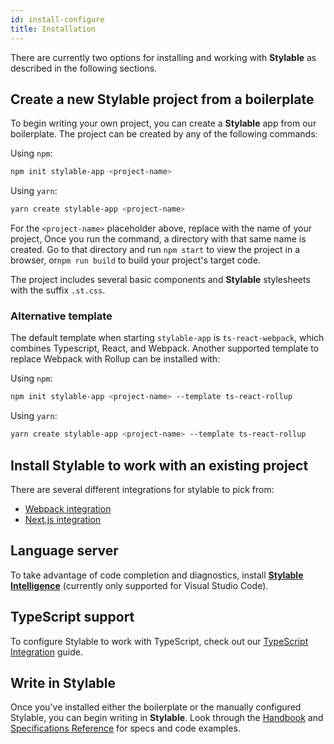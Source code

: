 ```yaml
---
id: install-configure
title: Installation
---
```


There are currently two options for installing and working with **Stylable** as described in the following sections.

## Create a new Stylable project from a boilerplate

To begin writing your own project, you can create a **Stylable** app from our boilerplate. The project can be created by any of the following commands:

Using `npm`:

```bash
npm init stylable-app <project-name>
```

Using `yarn`:

```bash
yarn create stylable-app <project-name>
```

For the `<project-name>` placeholder above, replace with the name of your project, Once you run the command, a directory with that same name is created. Go to that directory and run `npm start` to view the project in a browser, or`npm run build` to build your project's target code.

The project includes several basic components and **Stylable** stylesheets with the suffix `.st.css`.

### Alternative template

The default template when starting `stylable-app` is `ts-react-webpack`, which combines Typescript, React, and Webpack. Another supported template to replace Webpack with Rollup can be installed with:

Using `npm`:

```bash
npm init stylable-app <project-name> --template ts-react-rollup
```

Using `yarn`:

```bash
yarn create stylable-app <project-name> --template ts-react-rollup
```

## Install Stylable to work with an existing project

There are several different integrations for stylable to pick from:

- [Webpack integration](./webpack-integration.md)
- [Next.js integration](./nextjs-integration.md)
<!-- - [Rollup integration] -->

## Language server

To take advantage of code completion and diagnostics, install [**Stylable Intelligence**](./stylable-intelligence.md) (currently only supported for Visual Studio Code).

## TypeScript support

To configure Stylable to work with TypeScript, check out our [TypeScript Integration](./typescript-integration.md) guide.

## Write in Stylable

Once you've installed either the boilerplate or the manually configured Stylable, you can begin writing in **Stylable**. Look through the [Handbook](../guides/handbook/intro.md) and [Specifications Reference](../references/cheatsheet.md) for specs and code examples.
